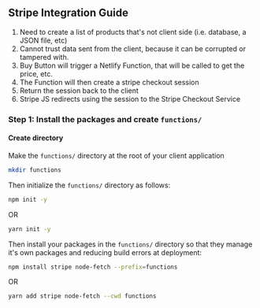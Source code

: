 ## Stripe Integration Guide

1. Need to create a list of products that's not client side (i.e. database, a JSON file, etc)
2. Cannot trust data sent from the client, because it can be corrupted or tampered with.
3. Buy Button will trigger a Netlify Function, that will be called to get the price, etc.
4. The Function will then create a stripe checkout session
5. Return the session back to the client
6. Stripe JS redirects using the session to the Stripe Checkout Service

### Step 1: Install the packages and create `functions/`

#### Create directory

Make the `functions/` directory at the root of your client application

```bash
mkdir functions
```

Then initialize the `functions/` directory as follows:

```bash
npm init -y
```

OR

```bash
yarn init -y
```

Then install your packages in the `functions/` directory so that they manage it's own packages and reducing build errors at deployment:

```bash
npm install stripe node-fetch --prefix=functions
```

OR

```bash
yarn add stripe node-fetch --cwd functions
```
